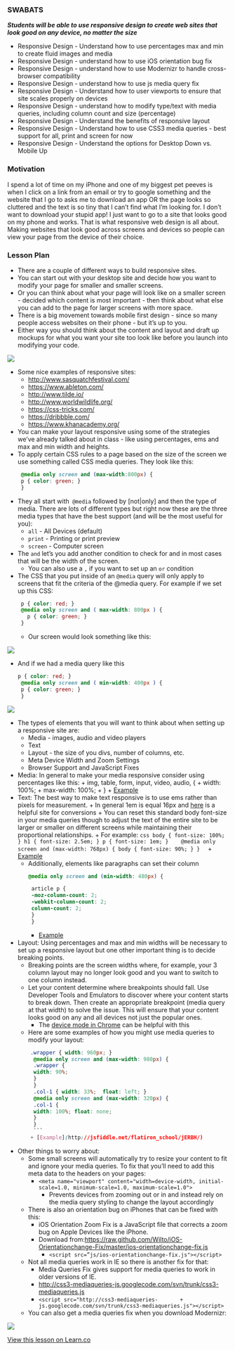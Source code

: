 ### SWABATS
***Students will be able to use responsive design to create web sites that look good on any device, no matter the size***

+ Responsive Design - Understand how to use percentages max and min to create fluid images and media
+ Responsive Design - understand how to use iOS orientation bug fix
+ Responsive Design - understand how to use Modernizr to handle cross-browser compatibility
+ Responsive Design - understand how to use js media query fix
+ Responsive Design - Understand how to user viewports to ensure that site scales properly on devices
+ Responsive Design - understand how to modify type/text with media queries, including column count and size (percentage)
+ Responsive Design - Understand the benefits of responsive layout
+ Responsive Design - Understand how to use CSS3 media queries - best support for all, print and screen for now
+ Responsive Design - Understand the options for Desktop Down vs. Mobile Up

### Motivation
I spend a lot of time on my iPhone and one of my biggest pet peeves is when I click on a link from an email or try to google something and the website that I go to asks me to download an app OR the page looks so cluttered and the text is so tiny that I can’t find what I’m looking for. I don’t want to download your stupid app! I just want to go to a site that looks good on my phone and works. That is what responsive web design is all about. Making websites that look good across screens and devices so people can view your page from the device of their choice.

### Lesson Plan
+ There are a couple of different ways to build responsive sites. 
+ You can start out with your desktop site and decide how you want to modify your page for smaller and smaller screens.
+ Or you can think about what your page will look like on a smaller screen - decided which content is most important - then think about what else you can add to the page for larger screens with more space. 
+ There is a big movement towards mobile first design - since so many people access websites on their phone - but it’s up to you. 
+ Either way you should think about the content and layout and draft up mockups for what you want your site too look like before you launch into modifying your code.

<img src="https://s3.amazonaws.com/after-school-assets/Screenshot+2015-04-23+10.18.37.png">

+ Some nice examples of responsive sites:
	+ http://www.sasquatchfestival.com/
	+ https://www.ableton.com/
	+ http://www.tilde.io/ 
	+ http://www.worldwildlife.org/
	+ https://css-tricks.com/
	+ https://dribbble.com/ 
	+ https://www.khanacademy.org/
+ You can make your layout responsive using some of the strategies we’ve already talked about in class - like using percentages, ems and max and min width and heights.
+ To apply certain CSS rules to a page based on the size of the screen we use something called CSS media queries. They look like this:
	```css
	 @media only screen and (max-width:800px) {
	 p { color: green; }
	 }
	```
+ They all start with` @media` followed by [not|only] and then the type of media. There are lots of different types but right now these are the three media types that have the best support (and will be the most useful for you):
	+ `all`	-	All Devices (default)
	+ `print`	-	Printing or print preview
	+ `screen`	-	Computer screen
+ The `and` let’s you add another condition to check for and in most cases that will be the width of the screen.
	+ You can also use a `,` if you want to set up an `or` condition
+ The CSS that you put inside of an `@media` query will only apply to screens that fit the criteria of the @media query. For example if we set up this CSS:
	```css
	 p { color: red; }
	 @media only screen and ( max-width: 800px ) {
       p { color: green; }
	 }
	 ```
	* Our screen would look something like this:

<img src= "https://s3.amazonaws.com/after-school-assets/responsive_design1.png">

+ And if we had a media query like this
	```css
	p { color: red; }
	 @media only screen and ( min-width: 400px ) {
   	 p { color: green; }
	 }

<img src= "https://s3.amazonaws.com/after-school-assets/responsive_design3.png">

+ The types of elements that you will want to think about when setting up a responsive site are:
	+ Media - images, audio and video players
	+ Text
	+ Layout - the size of you divs, number of columns, etc.
	+ Meta Device Width and Zoom Settings
	+ Browser Support and JavaScript Fixes
+ Media: In general to make your media responsive consider using percentages like this:
		+ img, table, form, input, video, audio, {
    	+ width: 100%;
    	+ max-width: 100%;
		+ }
		+ [Example](http://jsfiddle.net/flatiron_school/HP6A3/)
+ Text: The best way to make text responsive is to use ems rather than pixels for measurement. 
		+ In general 1em is equal 16px and [here](http://pxtoem.com/ ) is a helpful site for conversions
		+ You can reset this standard body font-size in your media queries though to adjust the text of the entire site to be larger or smaller on different screens while maintaining their proportional relationships.
		+ For example:
		```css
		body { font-size: 100%; }
		 h1 { font-size: 2.5em; } p { font-size: 1em; }   
		 @media only screen and (max-width: 768px) {
    	 body {
         	font-size: 90%;
          }
		 } 
		```
		+ [Example](http://jsfiddle.net/flatiron_school/H6cN5/)
	+ Additionally, elements like paragraphs can set their column  
		```css
		@media only screen and (min-width: 480px) {

 		 article p {
     	 -moz-column-count: 2;
     	 -webkit-column-count: 2;
     	 column-count: 2;      
  		 }
		 }
		 ```
		+ [Example](http://jsfiddle.net/flatiron_school/vy43K/2/)
+ Layout: Using percentages and max and min widths will be necessary to set up a responsive layout but one other important thing is to decide breaking points.
	+ Breaking points are the screen widths where, for example, your 3 column layout may no longer look good and you want to switch to one column instead.
	+ Let your content determine where breakpoints should fall. Use Developer Tools and Emulators to discover where your content starts to break down. Then create an appropriate breakpoint (media query at that width) to solve the issue. This will ensure that your content looks good on any and all devices not just the popular ones.
		+ The [device mode in Chrome](https://developer.chrome.com/devtools/docs/device-mode) can be helpful with this
	+ Here are some examples of how you might use media queries to modify your layout:
	```css
		.wrapper { width: 960px; }
		 @media only screen and (max-width: 980px) {
  		 .wrapper {
   		 width: 90%;
  		 }
		 }
		 .col-1 { width: 33%;  float: left; }
		 @media only screen and (max-width: 320px) {
  		 .col-1 {
    	 width: 100%; float: none;
  		 }
		 }
		 ```
		+ [Example](http://jsfiddle.net/flatiron_school/jERBH/)
+ Other things to worry about:
	+ Some small screens will automatically try to resize your content to fit and ignore your media queries. To fix that you’ll need to add this meta data to the headers on your pages:
		+ `<meta name="viewport" content="width=device-width, initial-scale=1.0, minimum-scale=1.0, maximum-scale=1.0">`
			+ Prevents devices from zooming out or in and instead rely on the media query styling to change the layout accordingly
	+ There is also an orientation bug on iPhones that can be fixed with this:
		+ iOS Orientation Zoom Fix is a JavaScript file that corrects a zoom bug on Apple Devices like the iPhone.
		+ Download from:https://raw.github.com/Wilto/iOS-Orientationchange-Fix/master/ios-orientationchange-fix.js
			+ `<script src=”js/ios-orientationchange-fix.js"></script>`
	+ Not all media queries work in IE so there is another fix for that:
		+ Media Queries Fix gives support for media queries to work in older versions of IE.
		+ http://css3-mediaqueries-js.googlecode.com/svn/trunk/css3-mediaqueries.js
		+ `<script src="http://css3-mediaqueries-		+ js.googlecode.com/svn/trunk/css3-mediaqueries.js"></script>`
	+ You can also get a media queries fix when you download Modernizr:

<img src="https://s3.amazonaws.com/after-school-assets/responsive_design2.png">

<a href='https://learn.co/lessons/hs-intro-web-design-teachers-guide-responsive-design' data-visibility='hidden'>View this lesson on Learn.co</a>
